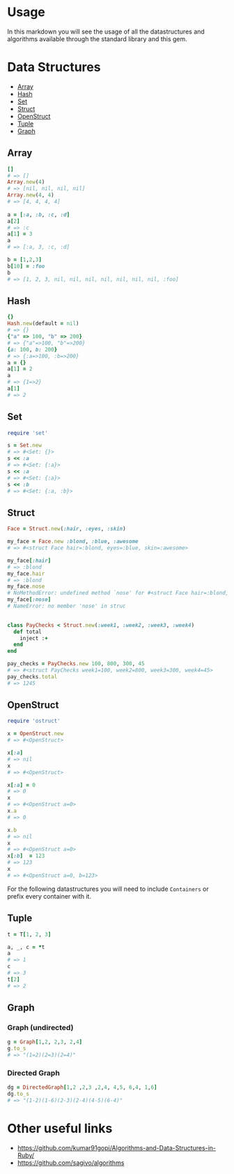# Usage

In this markdown you will see the usage of all the datastructures and algorithms available through the standard library and this gem.

# Data Structures

* [Array](#array)
* [Hash](#hash)
* [Set](#set)
* [Struct](#struct)
* [OpenStruct](#openstruct)
* [Tuple](#tuple)
* [Graph](#graph)

<a name="array" />

## Array

```ruby
[]
# => []
Array.new(4)
# => [nil, nil, nil, nil]
Array.new(4, 4)
# => [4, 4, 4, 4]
  
a = [:a, :b, :c, :d]
a[2]
# => :c
a[1] = 3
a
# => [:a, 3, :c, :d]

b = [1,2,3]
b[10] = :foo
b
# => [1, 2, 3, nil, nil, nil, nil, nil, nil, nil, :foo]
```

<a name="hash" />

## Hash 

```ruby
{}
Hash.new(default = nil)
# => {}
{"a" => 100, "b" => 200}
# => {"a"=>100, "b"=>200}
{a: 100, b: 200}
# => {:a=>100, :b=>200}
a = {}
a[1] = 2
a
# => {1=>2}
a[1]
# => 2 
```

<a name="set" />

## Set 

```ruby
require 'set'

s = Set.new
# => #<Set: {}> 
s << :a
# => #<Set: {:a}> 
s << :a
# => #<Set: {:a}> 
s << :b
# => #<Set: {:a, :b}> 
```

<a name="struct" />

## Struct

```ruby
Face = Struct.new(:hair, :eyes, :skin)

my_face = Face.new :blond, :blue, :awesome
# => #<struct Face hair=:blond, eyes=:blue, skin=:awesome>

my_face[:hair]
# => :blond 
my_face.hair
# => :blond 
my_face.nose
# NoMethodError: undefined method `nose' for #<struct Face hair=:blond, eyes=:blue, skin=:awesome>
my_face[:nose]
# NameError: no member 'nose' in struc
 

class PayChecks < Struct.new(:week1, :week2, :week3, :week4)
  def total
    inject :+
  end
end

pay_checks = PayChecks.new 100, 800, 300, 45
# => #<struct PayChecks week1=100, week2=800, week3=300, week4=45> 
pay_checks.total
# => 1245 
```

<a name="openstruct" />

## OpenStruct

```ruby
require 'ostruct'

x = OpenStruct.new
# => #<OpenStruct> 

x[:a]
# => nil 
x
# => #<OpenStruct> 

x[:a] = 0
# => 0 
x
# => #<OpenStruct a=0> 
x.a
# => 0 

x.b
# => nil 
x
# => #<OpenStruct a=0> 
x[:b]  = 123
# => 123 
x
# => #<OpenStruct a=0, b=123>
```

For the following datastructures you will need to include `Containers` or prefix every container with it. 

<a name="tuple" />

## Tuple

```ruby
t = T[1, 2, 3]

a, _, c = *t
a
# => 1
c
# => 3
t[2]
# => 2
```

<a name="graph" />

## Graph

### Graph (undirected)
```ruby
g = Graph[1,2, 2,3, 2,4]
g.to_s
# => "(1=2)(2=3)(2=4)"
```

### Directed Graph
```ruby
dg = DirectedGraph[1,2 ,2,3 ,2,4, 4,5, 6,4, 1,6]
dg.to_s
# => "(1-2)(1-6)(2-3)(2-4)(4-5)(6-4)"
```

# Other useful links

* https://github.com/kumar91gopi/Algorithms-and-Data-Structures-in-Ruby/
* https://github.com/sagivo/algorithms
